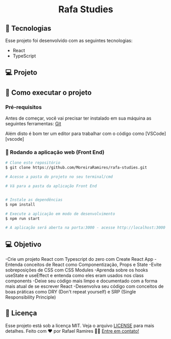 <h1 align="center">
  Rafa Studies 
</h1>

## 🚀 Tecnologias

Esse projeto foi desenvolvido com as seguintes tecnologias:

- React
- TypeScript

## 💻 Projeto

## 🚀 Como executar o projeto

### Pré-requisitos

Antes de começar, você vai precisar ter instalado em sua máquina as seguintes ferramentas:
[Git](https://git-scm.com)

Além disto é bom ter um editor para trabalhar com o código como [VSCode][vscode]

### 🧭 Rodando a aplicação web (Front End)

```bash
# Clone este repositório
$ git clone https://github.com/MoreiraRamires/rafa-studies.git

# Acesse a pasta do projeto no seu terminal/cmd

# Vá para a pasta da aplicação Front End


# Instale as dependências
$ npm install

# Execute a aplicação em modo de desenvolvimento
$ npm run start

# A aplicação será aberta na porta:3000 - acesse http://localhost:3000

```

## 💻 Objetivo

-Crie um projeto React com Typescript do zero com Create React App
-Entenda conceitos de React como Componentização, Props e State
-Evite sobreposições de CSS com CSS Modules
-Aprenda sobre os hooks useState e useEffect e entenda como eles eram usados nos class components
-Deixe seu código mais limpo e documentado com a forma mais atual de se escrever React
-Desenvolva seu código com conceitos de boas práticas como DRY (Don't repeat yourself) e SRP (Single Responsibility Principle)

## :memo: Licença

Esse projeto está sob a licença MIT. Veja o arquivo [LICENSE](.github/LICENSE.md) para mais detalhes.
Feito com ❤️ por Rafael Ramires 👋🏽 [Entre em contato!](https://www.linkedin.com/in/rafael-ramires-791aa378/)

```

```
